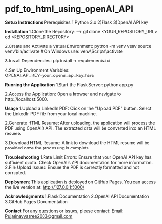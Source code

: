 # pdf_to_html_using_openAI_API

**Setup Instructions**
Prerequisites
1)Python 3.x
2)Flask
3)OpenAI API key


**Installation**
1.Clone the Repository:
--> git clone <YOUR_REPOSITORY_URL>
cd <REPOSITORY_DIRECTORY>

2.Create and Activate a Virtual Environment:
python -m venv venv
source venv/bin/activate  # On Windows use: venv\Scripts\activate

3.Install Dependencies:
pip install -r requirements.txt

4.Set Up Environment Variables:
OPENAI_API_KEY=your_openai_api_key_here

**Running the Application**
1.Start the Flask Server:
python app.py

2.Access the Application:
Open a browser and navigate to http://localhost:5000.

**Usage**
1.Upload a LinkedIn PDF:
Click on the "Upload PDF" button.
Select the LinkedIn PDF file from your local machine.

2.Generate HTML Resume:
After uploading, the application will process the PDF using OpenAI’s API.
The extracted data will be converted into an HTML resume.

3.Download HTML Resume:
A link to download the HTML resume will be provided once the processing is complete.

**Troubleshooting**
1.Rate Limit Errors: Ensure that your OpenAI API key has sufficient quota. Check OpenAI’s API documentation for more information.
2.File Upload Issues: Ensure the PDF is correctly formatted and not corrupted.

**Deployment**
This application is deployed on GitHub Pages. You can access the live version at:
http://127.0.0.1:5000/

**Acknowledgments**
1.Flask Documentation
2.OpenAI API Documentation
3.GitHub Pages Documentation

**Contact**
For any questions or issues, please contact:
Email: Pujarinavyasree2003@gmail.com
